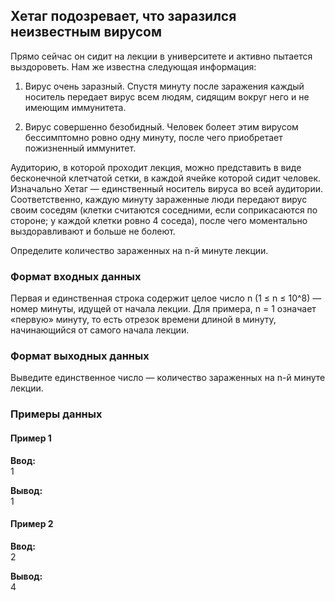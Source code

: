 ## Хетаг подозревает, что заразился неизвестным вирусом

Прямо сейчас он сидит на лекции в университете и активно пытается выздороветь. Нам же известна следующая информация:

1. Вирус очень заразный. Спустя минуту после заражения каждый носитель передает вирус всем людям, сидящим вокруг него и не имеющим иммунитета.

2. Вирус совершенно безобидный. Человек болеет этим вирусом бессимптомно ровно одну минуту, после чего приобретает пожизненный иммунитет.

Аудиторию, в которой проходит лекция, можно представить в виде бесконечной клетчатой сетки, в каждой ячейке которой сидит человек. Изначально Хетаг — единственный носитель вируса во всей аудитории. Соответственно, каждую минуту зараженные люди передают вирус своим соседям (клетки считаются соседними, если соприкасаются по стороне; у каждой клетки ровно 4 соседа), после чего моментально выздоравливают и больше не болеют.

Определите количество зараженных на n-й минуте лекции.

### Формат входных данных

Первая и единственная строка содержит целое число n (1 ≤ n ≤ 10^8) — номер минуты, идущей от начала лекции. Для примера, n = 1 означает «первую» минуту, то есть отрезок времени длиной в минуту, начинающийся от самого начала лекции.

### Формат выходных данных

Выведите единственное число — количество зараженных на n-й минуте лекции.

### Примеры данных

#### Пример 1

**Ввод:**  
1

**Вывод:**  
1

#### Пример 2

**Ввод:**  
2

**Вывод:**  
4

